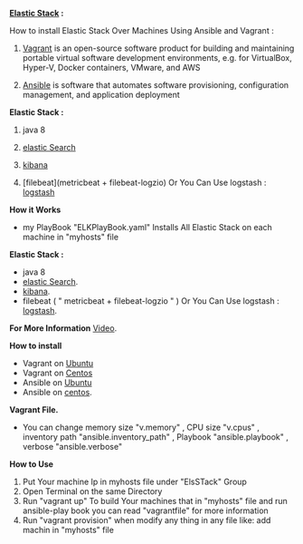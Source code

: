 **[Elastic Stack](https://www.elastic.co/products) :** 

How to install Elastic Stack Over Machines Using Ansible and Vagrant : 

1. [Vagrant](https://www.vagrantup.com/intro/index.html) is an open-source software product for building and maintaining portable virtual software development environments, e.g. for 
VirtualBox, Hyper-V, Docker containers, VMware, and AWS

2. [Ansible](http://docs.ansible.com/) is software that automates software provisioning, configuration management, and application deployment  

**Elastic Stack :** 

1. java 8 

2. [elastic Search](https://www.elastic.co/webinars/getting-started-elasticsearch?baymax=rtp&elektra=docs&storm=top-video&iesrc=ctr)

3. [kibana](https://www.elastic.co/guide/en/kibana/current/introduction.html)

4. [filebeat](metricbeat + filebeat-logzio) Or You Can Use logstash : [logstash](https://www.elastic.co/webinars/getting-started-logstash?baymax=rtp&elektra=docs&storm=top-video)

**How it Works**
- my PlayBook "ELKPlayBook.yaml" Installs All Elastic Stack on each machine in "myhosts" file

**Elastic Stack :** 
- java 8 
- [elastic Search](https://www.elastic.co/webinars/getting-started-elasticsearch?baymax=rtp&elektra=docs&storm=top-video&iesrc=ctr).
- [kibana](https://www.elastic.co/guide/en/kibana/current/introduction.html).
- filebeat ( " metricbeat + filebeat-logzio " ) Or You Can Use logstash :
[logstash](https://www.elastic.co/webinars/getting-started-logstash?baymax=rtp&elektra=docs&storm=top-video). 

**For More Information**
[Video](https://www.youtube.com/watch?v=69OoC7haeeA&list=PLVNY1HnUlO25m5tT06HaiHPs2nV3cLhUD).

**How to install**
- Vagrant on [Ubuntu](https://www.godaddy.com/garage/install-vagrant-ubuntu-14-04/)
- Vagrant on [Centos](https://www.tecmint.com/how-to-install-vagrant-on-centos-7/)
- Ansible on [Ubuntu](https://www.digitalocean.com/community/tutorials/how-to-install-and-configure-ansible-on-ubuntu-14-04)
- Ansible on [centos](https://www.digitalocean.com/community/tutorials/how-to-install-and-configure-ansible-on-centos-7).

**Vagrant File.**
- You can change memory size "v.memory" , CPU size "v.cpus" , inventory path "ansible.inventory_path" , Playbook "ansible.playbook" , verbose "ansible.verbose"

**How to Use**
1. Put Your machine Ip in myhosts file under "ElsSTack" Group 
2. Open Terminal on the same Directory
3. Run "vagrant up" To build Your machines that in "myhosts" file and run ansible-play book you can read "vagrantfile" for more information
4. Run "vagrant provision" when modify any thing in any file like: add machin in "myhosts" file

